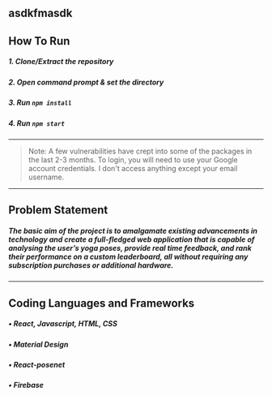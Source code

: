 ## asdkfmasdk
## How To Run

##### 1. Clone/Extract the repository
##### 2. Open command prompt & set the directory
##### 3. Run `npm install`
##### 4. Run `npm start`
---
> Note: A few vulnerabilities have crept into some of the packages in the last 2-3 months.
To login, you will need to use  your Google account credentials. I don't access anything except your email username.

---
## Problem Statement

##### The basic aim of the project is to amalgamate existing advancements in technology and create a full-fledged web application that is capable of analysing the user’s yoga poses, provide real time feedback, and rank their performance on a custom leaderboard, all without requiring any subscription purchases or additional hardware.

---
## Coding Languages and Frameworks

##### • React, Javascript, HTML, CSS
##### • Material Design
##### • React-posenet
##### • Firebase
